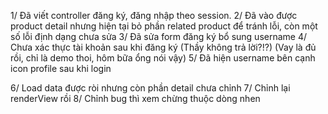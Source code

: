 1/ Đã viết controller đăng ký, đăng nhập theo session.
2/ Đã vào được product detail nhưng hiện tại bỏ phần related product để tránh lỗi, còn một số lỗi định dạng chưa sửa
3/ Đã sửa form đăng ký bổ sung username
4/ Chưa xác thực tài khoản sau khi đăng ký (Thầy không trả lời?!?) (Vay là đủ rồi, chỉ là demo thoi, hôm bữa ổng nói vậy)
5/ Đã hiện username bên cạnh icon profile sau khi login

6/ Load data được ròi nhưng còn phần detail chưa chỉnh
7/ Chỉnh lại renderView rồi
8/ Chỉnh bug thì xem chừng thuộc dòng nhen

